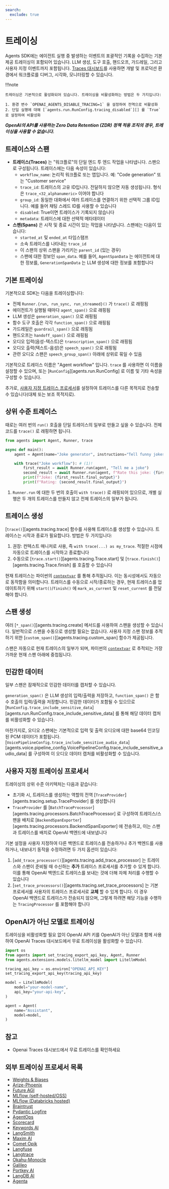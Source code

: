 ```yaml
---
search:
  exclude: true
---
```

# 트레이싱

Agents SDK에는 에이전트 실행 중 발생하는 이벤트의 포괄적인 기록을 수집하는 기본 제공 트레이싱이 포함되어 있습니다. LLM 생성, 도구 호출, 핸드오프, 가드레일, 그리고 사용자 지정 이벤트까지 포함됩니다. [Traces 대시보드](https://platform.openai.com/traces)를 사용하면 개발 및 프로덕션 환경에서 워크플로를 디버그, 시각화, 모니터링할 수 있습니다.

!!!note

    트레이싱은 기본적으로 활성화되어 있습니다. 트레이싱을 비활성화하는 방법은 두 가지입니다:

    1. 환경 변수 `OPENAI_AGENTS_DISABLE_TRACING=1` 을 설정하여 전역으로 비활성화
    2. 단일 실행에 대해 [`agents.run.RunConfig.tracing_disabled`][] 를 `True` 로 설정하여 비활성화

***OpenAI의 API를 사용하는 Zero Data Retention (ZDR) 정책 적용 조직의 경우, 트레이싱을 사용할 수 없습니다.***

## 트레이스와 스팬

-   **트레이스(Traces)** 는 "워크플로"의 단일 엔드 투 엔드 작업을 나타냅니다. 스팬으로 구성됩니다. 트레이스에는 다음 속성이 있습니다:
    -   `workflow_name`: 논리적 워크플로 또는 앱입니다. 예: "Code generation" 또는 "Customer service"
    -   `trace_id`: 트레이스의 고유 ID입니다. 전달하지 않으면 자동 생성됩니다. 형식은 `trace_<32_alphanumeric>` 이어야 합니다
    -   `group_id`: 동일한 대화에서 여러 트레이스를 연결하기 위한 선택적 그룹 ID입니다. 예를 들어 채팅 스레드 ID를 사용할 수 있습니다
    -   `disabled`: True이면 트레이스가 기록되지 않습니다
    -   `metadata`: 트레이스에 대한 선택적 메타데이터
-   **스팬(Spans)** 은 시작 및 종료 시간이 있는 작업을 나타냅니다. 스팬에는 다음이 있습니다:
    -   `started_at` 및 `ended_at` 타임스탬프
    -   소속 트레이스를 나타내는 `trace_id`
    -   이 스팬의 상위 스팬을 가리키는 `parent_id` (있는 경우)
    -   스팬에 대한 정보인 `span_data`. 예를 들어, `AgentSpanData` 는 에이전트에 대한 정보를, `GenerationSpanData` 는 LLM 생성에 대한 정보를 포함합니다

## 기본 트레이싱

기본적으로 SDK는 다음을 트레이싱합니다:

-   전체 `Runner.{run, run_sync, run_streamed}()` 가 `trace()` 로 래핑됨
-   에이전트가 실행될 때마다 `agent_span()` 으로 래핑됨
-   LLM 생성은 `generation_span()` 으로 래핑됨
-   함수 도구 호출은 각각 `function_span()` 으로 래핑됨
-   가드레일은 `guardrail_span()` 으로 래핑됨
-   핸드오프는 `handoff_span()` 으로 래핑됨
-   오디오 입력(음성-텍스트)은 `transcription_span()` 으로 래핑됨
-   오디오 출력(텍스트-음성)은 `speech_span()` 으로 래핑됨
-   관련 오디오 스팬은 `speech_group_span()` 아래에 상위로 묶일 수 있음

기본적으로 트레이스 이름은 "Agent workflow" 입니다. `trace` 를 사용하면 이 이름을 설정할 수 있으며, 또는 [`RunConfig`][agents.run.RunConfig] 로 이름 및 기타 속성을 구성할 수 있습니다.

추가로, [사용자 지정 트레이스 프로세서](#custom-tracing-processors)를 설정하여 트레이스를 다른 목적지로 전송할 수 있습니다(대체 또는 보조 목적지로).

## 상위 수준 트레이스

때로는 여러 번의 `run()` 호출을 단일 트레이스의 일부로 만들고 싶을 수 있습니다. 전체 코드를 `trace()` 로 래핑하면 됩니다.

```python
from agents import Agent, Runner, trace

async def main():
    agent = Agent(name="Joke generator", instructions="Tell funny jokes.")

    with trace("Joke workflow"): # (1)!
        first_result = await Runner.run(agent, "Tell me a joke")
        second_result = await Runner.run(agent, f"Rate this joke: {first_result.final_output}")
        print(f"Joke: {first_result.final_output}")
        print(f"Rating: {second_result.final_output}")
```

1. `Runner.run` 에 대한 두 번의 호출이 `with trace()` 로 래핑되어 있으므로, 개별 실행은 두 개의 트레이스를 만들지 않고 전체 트레이스의 일부가 됩니다.

## 트레이스 생성

[`trace()`][agents.tracing.trace] 함수를 사용해 트레이스를 생성할 수 있습니다. 트레이스는 시작과 종료가 필요합니다. 방법은 두 가지입니다:

1. 권장: 컨텍스트 매니저로 사용, 즉 `with trace(...) as my_trace`. 적절한 시점에 자동으로 트레이스를 시작하고 종료합니다
2. 수동으로 [`trace.start()`][agents.tracing.Trace.start] 및 [`trace.finish()`][agents.tracing.Trace.finish] 를 호출할 수 있습니다

현재 트레이스는 파이썬의 [`contextvar`](https://docs.python.org/3/library/contextvars.html) 를 통해 추적됩니다. 이는 동시성에서도 자동으로 동작함을 의미합니다. 트레이스를 수동으로 시작/종료하는 경우, 현재 트레이스를 업데이트하기 위해 `start()`/`finish()` 에 `mark_as_current` 및 `reset_current` 를 전달해야 합니다.

## 스팬 생성

여러 [`*_span()`][agents.tracing.create] 메서드를 사용하여 스팬을 생성할 수 있습니다. 일반적으로 스팬을 수동으로 생성할 필요는 없습니다. 사용자 지정 스팬 정보를 추적하기 위한 [`custom_span()`][agents.tracing.custom_span] 함수가 제공됩니다.

스팬은 자동으로 현재 트레이스의 일부가 되며, 파이썬의 [`contextvar`](https://docs.python.org/3/library/contextvars.html) 로 추적되는 가장 가까운 현재 스팬 아래에 중첩됩니다.

## 민감한 데이터

일부 스팬은 잠재적으로 민감한 데이터를 캡처할 수 있습니다.

`generation_span()` 은 LLM 생성의 입력/출력을 저장하고, `function_span()` 은 함수 호출의 입력/출력을 저장합니다. 민감한 데이터가 포함될 수 있으므로 [`RunConfig.trace_include_sensitive_data`][agents.run.RunConfig.trace_include_sensitive_data] 를 통해 해당 데이터 캡처를 비활성화할 수 있습니다.

마찬가지로, 오디오 스팬에는 기본적으로 입력 및 출력 오디오에 대한 base64 인코딩된 PCM 데이터가 포함됩니다. [`VoicePipelineConfig.trace_include_sensitive_audio_data`][agents.voice.pipeline_config.VoicePipelineConfig.trace_include_sensitive_audio_data] 를 구성하여 이 오디오 데이터 캡처를 비활성화할 수 있습니다.

## 사용자 지정 트레이싱 프로세서

트레이싱의 상위 수준 아키텍처는 다음과 같습니다:

-   초기화 시, 트레이스를 생성하는 역할의 전역 [`TraceProvider`][agents.tracing.setup.TraceProvider] 를 생성합니다
-   `TraceProvider` 를 [`BatchTraceProcessor`][agents.tracing.processors.BatchTraceProcessor] 로 구성하여 트레이스/스팬을 배치로 [`BackendSpanExporter`][agents.tracing.processors.BackendSpanExporter] 에 전송하고, 이는 스팬과 트레이스를 배치로 OpenAI 백엔드에 내보냅니다

기본 설정을 사용자 지정하여 다른 백엔드로 트레이스를 전송하거나 추가 백엔드를 사용하거나, 내보내기 동작을 수정하려면 두 가지 옵션이 있습니다:

1. [`add_trace_processor()`][agents.tracing.add_trace_processor] 는 트레이스와 스팬이 준비될 때 수신하는 **추가** 트레이스 프로세서를 추가할 수 있게 합니다. 이를 통해 OpenAI 백엔드로 트레이스를 보내는 것에 더해 자체 처리를 수행할 수 있습니다
2. [`set_trace_processors()`][agents.tracing.set_trace_processors] 는 기본 프로세서를 사용자의 트레이스 프로세서로 **교체** 할 수 있게 합니다. 이 경우 OpenAI 백엔드로 트레이스가 전송되지 않으며, 그렇게 하려면 해당 기능을 수행하는 `TracingProcessor` 를 포함해야 합니다

## OpenAI가 아닌 모델로 트레이싱

트레이싱을 비활성화할 필요 없이 OpenAI API 키를 OpenAI가 아닌 모델과 함께 사용하여 OpenAI Traces 대시보드에서 무료 트레이싱을 활성화할 수 있습니다.

```python
import os
from agents import set_tracing_export_api_key, Agent, Runner
from agents.extensions.models.litellm_model import LitellmModel

tracing_api_key = os.environ["OPENAI_API_KEY"]
set_tracing_export_api_key(tracing_api_key)

model = LitellmModel(
    model="your-model-name",
    api_key="your-api-key",
)

agent = Agent(
    name="Assistant",
    model=model,
)
```

## 참고
- Openai Traces 대시보드에서 무료 트레이스를 확인하세요

## 외부 트레이싱 프로세서 목록

-   [Weights & Biases](https://weave-docs.wandb.ai/guides/integrations/openai_agents)
-   [Arize-Phoenix](https://docs.arize.com/phoenix/tracing/integrations-tracing/openai-agents-sdk)
-   [Future AGI](https://docs.futureagi.com/future-agi/products/observability/auto-instrumentation/openai_agents)
-   [MLflow (self-hosted/OSS)](https://mlflow.org/docs/latest/tracing/integrations/openai-agent)
-   [MLflow (Databricks hosted)](https://docs.databricks.com/aws/en/mlflow/mlflow-tracing#-automatic-tracing)
-   [Braintrust](https://braintrust.dev/docs/guides/traces/integrations#openai-agents-sdk)
-   [Pydantic Logfire](https://logfire.pydantic.dev/docs/integrations/llms/openai/#openai-agents)
-   [AgentOps](https://docs.agentops.ai/v1/integrations/agentssdk)
-   [Scorecard](https://docs.scorecard.io/docs/documentation/features/tracing#openai-agents-sdk-integration)
-   [Keywords AI](https://docs.keywordsai.co/integration/development-frameworks/openai-agent)
-   [LangSmith](https://docs.smith.langchain.com/observability/how_to_guides/trace_with_openai_agents_sdk)
-   [Maxim AI](https://www.getmaxim.ai/docs/observe/integrations/openai-agents-sdk)
-   [Comet Opik](https://www.comet.com/docs/opik/tracing/integrations/openai_agents)
-   [Langfuse](https://langfuse.com/docs/integrations/openaiagentssdk/openai-agents)
-   [Langtrace](https://docs.langtrace.ai/supported-integrations/llm-frameworks/openai-agents-sdk)
-   [Okahu-Monocle](https://github.com/monocle2ai/monocle)
-   [Galileo](https://v2docs.galileo.ai/integrations/openai-agent-integration#openai-agent-integration)
-   [Portkey AI](https://portkey.ai/docs/integrations/agents/openai-agents)
-   [LangDB AI](https://docs.langdb.ai/getting-started/working-with-agent-frameworks/working-with-openai-agents-sdk)
-   [Agenta](https://docs.agenta.ai/observability/integrations/openai-agents)